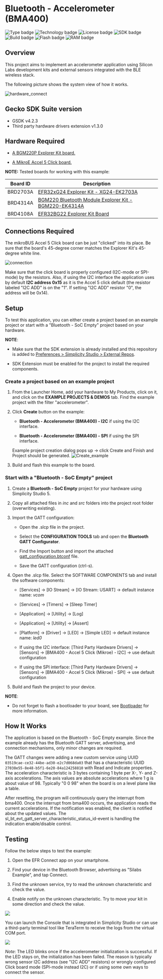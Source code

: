 # Bluetooth - Accelerometer (BMA400) #

![Type badge](https://img.shields.io/badge/dynamic/json?url=https://raw.githubusercontent.com/SiliconLabs/application_examples_ci/master/bluetooth_applications/bluetooth_accelerometer_bma400_common.json&label=Type&query=type&color=green)
![Technology badge](https://img.shields.io/badge/dynamic/json?url=https://raw.githubusercontent.com/SiliconLabs/application_examples_ci/master/bluetooth_applications/bluetooth_accelerometer_bma400_common.json&label=Technology&query=technology&color=green)
![License badge](https://img.shields.io/badge/dynamic/json?url=https://raw.githubusercontent.com/SiliconLabs/application_examples_ci/master/bluetooth_applications/bluetooth_accelerometer_bma400_common.json&label=License&query=license&color=green)
![SDK badge](https://img.shields.io/badge/dynamic/json?url=https://raw.githubusercontent.com/SiliconLabs/application_examples_ci/master/bluetooth_applications/bluetooth_accelerometer_bma400_common.json&label=SDK&query=sdk&color=green)
![Build badge](https://img.shields.io/endpoint?url=https://raw.githubusercontent.com/SiliconLabs/application_examples_ci/master/bluetooth_applications/bluetooth_accelerometer_bma400_build_status.json)
![Flash badge](https://img.shields.io/badge/dynamic/json?url=https://raw.githubusercontent.com/SiliconLabs/application_examples_ci/master/bluetooth_applications/bluetooth_accelerometer_bma400_common.json&label=Flash&query=flash&color=blue)
![RAM badge](https://img.shields.io/badge/dynamic/json?url=https://raw.githubusercontent.com/SiliconLabs/application_examples_ci/master/bluetooth_applications/bluetooth_accelerometer_bma400_common.json&label=RAM&query=ram&color=blue)
## Overview ##

This project aims to implement an accelerometer application using Silicon Labs development kits and external sensors integrated with the BLE wireless stack.

The following picture shows the system view of how it works.

![hardware_connect](image/hardware_connect.png)

## Gecko SDK Suite version ##

- GSDK v4.2.3
- Third party hardware drivers extension v1.3.0

## Hardware Required ##

- [A BGM220P Explorer Kit board.](https://www.silabs.com/development-tools/wireless/bluetooth/bgm220-explorer-kit)

- [A MikroE Accel 5 Click board.](https://www.mikroe.com/accel-5-click)

**NOTE:**
Tested boards for working with this example:

| Board ID | Description  |
| ---------------------- | ------ |
| BRD2703A | [EFR32xG24 Explorer Kit - XG24-EK2703A ](https://www.silabs.com/development-tools/wireless/efr32xg24-explorer-kit?tab=overview)    |
| BRD4314A | [BGM220 Bluetooth Module Explorer Kit - BGM220-EK4314A](https://www.silabs.com/development-tools/wireless/bluetooth/bgm220-explorer-kit?tab=overview)  |
| BRD4108A | [EFR32BG22 Explorer Kit Board](https://www.silabs.com/development-tools/wireless/bluetooth/bg22-explorer-kit?tab=overview)  |

## Connections Required ##

The mikroBUS Accel 5 Click board can be just "clicked" into its place. Be sure that the board's 45-degree corner matches the Explorer Kit's 45-degree white line.

![connection](image/connection.png)

Make sure that the click board is properly configured (I2C-mode or SPI-mode) by the resistors. Also, if using the I2C interface the application uses by default **I2C address 0x15** as it is the Accel 5 click default (the resistor labeled "I2C ADD" is on the "1". If setting "I2C ADD" resistor "0", the address will be 0x14).

## Setup ##

To test this application, you can either create a project based on an example project or start with a "Bluetooth - SoC Empty" project based on your hardware.

**NOTE**:

- Make sure that the SDK extension is already installed and this repository is added to [Preferences > Simplicity Studio > External Repos](https://docs.silabs.com/simplicity-studio-5-users-guide/latest/ss-5-users-guide-about-the-launcher/welcome-and-device-tabs).

- SDK Extension must be enabled for the project to install the required components.

### Create a project based on an example project ###

1. From the Launcher Home, add your hardware to My Products, click on it, and click on the **EXAMPLE PROJECTS & DEMOS** tab. Find the example project with the filter "accelerometer".

2. Click **Create** button on the example:

    - **Bluetooth - Accelerometer (BMA400) - I2C** if using the I2C interface.  

    - **Bluetooth - Accelerometer (BMA400) - SPI** if using the SPI interface.

    Example project creation dialog pops up -> click Create and Finish and Project should be generated.
    ![Create_example](image/create_project.png)

3. Build and flash this example to the board.

### Start with a "Bluetooth - SoC Empty" project ###

1. Create a **Bluetooth - SoC Empty** project for your hardware using Simplicity Studio 5.

2. Copy all attached files in *inc* and *src* folders into the project root folder (overwriting existing).

3. Import the GATT configuration:

    - Open the .slcp file in the project.

    - Select the **CONFIGURATION TOOLS** tab and open the **Bluetooth GATT Configurator**.
    
    - Find the Import button and import the attached [gatt_configuration.btconf](config/btconf/gatt_configuration.btconf) file.

    - Save the GATT configuration (ctrl-s).

4. Open the .slcp file. Select the SOFTWARE COMPONENTS tab and install the software components:

    - [Services] → [IO Stream] → [IO Stream: USART] → default instance name: *vcom*

    - [Services] → [Timers] → [Sleep Timer]

    - [Application] → [Utility] → [Log]

    - [Application] → [Utility] → [Assert]

    - [Platform] → [Driver] → [LED] → [Simple LED] → default instance name: *led0*

    - If using the I2C interface: [Third Party Hardware Drivers] → [Sensors] → [BMA400 - Accel 5 Click (Mikroe) - I2C] → use default configuration

    - If using the SPI interface: [Third Party Hardware Drivers] → [Sensors] → [BMA400 - Accel 5 Click (Mikroe) - SPI] → use default configuration

5. Build and flash the project to your device.

**NOTE**:

- Do not forget to flash a bootloader to your board, see [Bootloader](https://github.com/SiliconLabs/bluetooth_applications/blob/master/README.md#bootloader) for more information.

## How It Works ##

The application is based on the Bluetooth - SoC Empty example. Since the example already has the Bluetooth GATT server, advertising, and connection mechanisms, only minor changes are required.

The GATT changes were adding a new custom service using UUID ```03519cae-ce32-44be-ad30-e2c7d068da03``` that has a characteristic UUID ```27038e55-8e48-b5f1-6e20-84a124258810``` with Read and Indicate properties. The acceleration characteristic is 3 bytes containing 1 byte per X-, Y- and Z-axis accelerations. The axis values are absolute accelerations where 1 g is about value of 98. Typically "0 0 98" when the board is on a level plane like a table.

After resetting, the program will continuously query the interrupt from bma400. Once the interrupt from bma400 occurs, the application reads the current accelerations. If the notification was enabled, the client is notified about the updated values. The sl_bt_evt_gatt_server_characteristic_status_id-event is handling the indication enable/disable control.

## Testing ##

Follow the below steps to test the example:

1. Open the EFR Connect app on your smartphone.

2. Find your device in the Bluetooth Browser, advertising as "Silabs Example", and tap Connect.

3. Find the unknown service, try to read the unknown characteristic and check the value.

4. Enable notify on the unknown characteristic. Try to move your kit in some direction and check the value.

![](image/unknown_service.png)

You can launch the Console that is integrated in Simplicity Studio or can use a third-party terminal tool like TeraTerm to receive the logs from the virtual COM port.

![](image/console.png)

*Note*: The LED blinks once if the accelerometer initialization is successful. If the LED stays on, the initialization has been failed. The reason is typically wrong sensor I2C address (see "I2C ADD" resistors) or wrongly configured Click board mode (SPI-mode instead I2C) or if using some own ways to connect the sensor.
